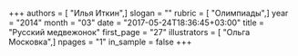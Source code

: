 +++
authors = [ "Илья Иткин",]
slogan = ""
rubric = [ "Олимпиады",]
year = "2014"
month = "03"
date = "2017-05-24T18:36:45+03:00"
title = "Русский медвежонок"
first_page = "27"
illustrators = [ "Ольга Московка",]
npages = "1"
in_sample = false
+++
